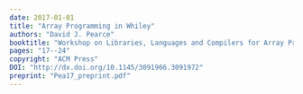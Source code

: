 ```yaml
---
date: 2017-01-01
title: "Array Programming in Whiley"
authors: "David J. Pearce"
booktitle: "Workshop on Libraries, Languages and Compilers for Array Programming (ARRAY)"
pages: "17--24"
copyright: "ACM Press"
DOI: "http://dx.doi.org/10.1145/3091966.3091972"
preprint: "Pea17_preprint.pdf"
---
```


